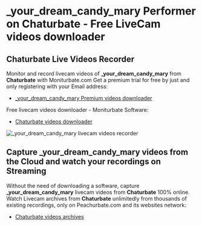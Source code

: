 # _your_dream_candy_mary Performer on Chaturbate - Free LiveCam videos downloader

## Chaturbate Live Videos Recorder

Monitor and record livecam videos of **_your_dream_candy_mary** from **Chaturbate** with Moniturbate.com
Get a premium trial for free by just and only registering with your Email address:
* [_your_dream_candy_mary Premium videos downloader](https://moniturbate.com/request-demo-licence-key.html)

Free livecam videos downloader - Moniturbate Software:
* [Chaturbate videos downloader](https://moniturbate.com/moniturbate-download-software.html)

![_your_dream_candy_mary livecam videos recorder](https://peachurnet.com/templates/moniturbate-software.png)


## Capture _your_dream_candy_mary videos from the Cloud and watch your recordings on Streaming

Without the need of downloading a software, capture **_your_dream_candy_mary** livecam videos from **Chaturbate** 100% online.
Watch Livecam archives from **Chaturbate** unlimitedly from thousands of existing recordings, only on Peachurbate.com and its websites network:
* [Chaturbate videos archives](https://peachurnet.com/)